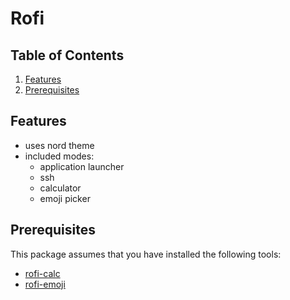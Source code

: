 # Rofi

## Table of Contents

1. [Features](#Features)
2. [Prerequisites](#Prerequisites)

## Features

- uses nord theme
- included modes:
  - application launcher
  - ssh
  - calculator
  - emoji picker

## Prerequisites

This package assumes that you have installed the following tools:

- [rofi-calc](https://github.com/svenstaro/rofi-calc)
- [rofi-emoji](https://github.com/Mange/rofi-emoji)
